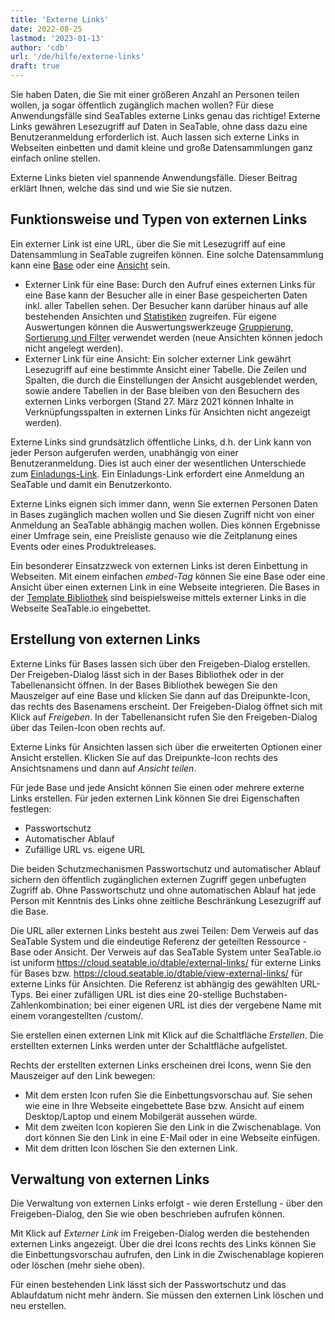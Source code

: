 ```yaml
---
title: 'Externe Links'
date: 2022-08-25
lastmod: '2023-01-13'
author: 'cdb'
url: '/de/hilfe/externe-links'
draft: true
---
```


Sie haben Daten, die Sie mit einer größeren Anzahl an Personen teilen wollen, ja sogar öffentlich zugänglich machen wollen? Für diese Anwendungsfälle sind SeaTables externe Links genau das richtige! Externe Links gewähren Lesezugriff auf Daten in SeaTable, ohne dass dazu eine Benutzeranmeldung erforderlich ist. Auch lassen sich externe Links in Webseiten einbetten und damit kleine und große Datensammlungen ganz einfach online stellen.

Externe Links bieten viel spannende Anwendungsfälle. Dieser Beitrag erklärt Ihnen, welche das sind und wie Sie sie nutzen.

## Funktionsweise und Typen von externen Links

Ein externer Link ist eine URL, über die Sie mit Lesezugriff auf eine Datensammlung in SeaTable zugreifen können. Eine solche Datensammlung kann eine [Base](/docs/handbuch/datenmanagement/bases/) oder eine [Ansicht](/docs/handbuch/datenmanagement/ansichten/) sein.

- Externer Link für eine Base: Durch den Aufruf eines externen Links für eine Base kann der Besucher alle in einer Base gespeicherten Daten inkl. aller Tabellen sehen. Der Besucher kann darüber hinaus auf alle bestehenden Ansichten und [Statistiken](/docs/handbuch/datenmanagement/statistiken/) zugreifen. Für eigene Auswertungen können die Auswertungswerkzeuge [Gruppierung, Sortierung und Filter](/docs/handbuch/datenmanagement/gruppierung-sortierung-filter/) verwendet werden (neue Ansichten können jedoch nicht angelegt werden).
- Externer Link für eine Ansicht: Ein solcher externer Link gewährt Lesezugriff auf eine bestimmte Ansicht einer Tabelle. Die Zeilen und Spalten, die durch die Einstellungen der Ansicht ausgeblendet werden, sowie andere Tabellen in der Base bleiben von den Besuchern des externen Links verborgen (Stand 27. März 2021 können Inhalte in Verknüpfungsspalten in externen Links für Ansichten nicht angezeigt werden).

Externe Links sind grundsätzlich öffentliche Links, d.h. der Link kann von jeder Person aufgerufen werden, unabhängig von einer Benutzeranmeldung. Dies ist auch einer der wesentlichen Unterschiede zum [Einladungs-Link](/docs/handbuch/zusammenarbeit/freigaben/#freigabe-einer-base-via-einladungs-link-erstellen). Ein Einladungs-Link erfordert eine Anmeldung an SeaTable und damit ein Benutzerkonto.

Externe Links eignen sich immer dann, wenn Sie externen Personen Daten in Bases zugänglich machen wollen und Sie diesen Zugriff nicht von einer Anmeldung an SeaTable abhängig machen wollen. Dies können Ergebnisse einer Umfrage sein, eine Preisliste genauso wie die Zeitplanung eines Events oder eines Produktreleases.

Ein besonderer Einsatzzweck von externen Links ist deren Einbettung in Webseiten. Mit einem einfachen _embed-Tag_ können Sie eine Base oder eine Ansicht über einen externen Link in eine Webseite integrieren. Die Bases in der [Template Bibliothek](/docs/templates/) sind beispielsweise mittels externer Links in die Webseite SeaTable.io eingebettet.

## Erstellung von externen Links

Externe Links für Bases lassen sich über den Freigeben-Dialog erstellen. Der Freigeben-Dialog lässt sich in der Bases Bibliothek oder in der Tabellenansicht öffnen. In der Bases Bibliothek bewegen Sie den Mauszeiger auf eine Base und klicken Sie dann auf das Dreipunkte-Icon, das rechts des Basenamens erscheint. Der Freigeben-Dialog öffnet sich mit Klick auf _Freigeben_. In der Tabellenansicht rufen Sie den Freigeben-Dialog über das Teilen-Icon oben rechts auf.

Externe Links für Ansichten lassen sich über die erweiterten Optionen einer Ansicht erstellen. Klicken Sie auf das Dreipunkte-Icon rechts des Ansichtsnamens und dann auf _Ansicht teilen_.

Für jede Base und jede Ansicht können Sie einen oder mehrere externe Links erstellen. Für jeden externen Link können Sie drei Eigenschaften festlegen:

- Passwortschutz
- Automatischer Ablauf
- Zufällige URL vs. eigene URL

Die beiden Schutzmechanismen Passwortschutz und automatischer Ablauf sichern den öffentlich zugänglichen externen Zugriff gegen unbefugten Zugriff ab. Ohne Passwortschutz und ohne automatischen Ablauf hat jede Person mit Kenntnis des Links ohne zeitliche Beschränkung Lesezugriff auf die Base.

Die URL aller externen Links besteht aus zwei Teilen: Dem Verweis auf das SeaTable System und die eindeutige Referenz der geteilten Ressource - Base oder Ansicht. Der Verweis auf das SeaTable System unter SeaTable.io ist uniform https://cloud.seatable.io/dtable/external-links/ für externe Links für Bases bzw. https://cloud.seatable.io/dtable/view-external-links/ für externe Links für Ansichten. Die Referenz ist abhängig des gewählten URL-Typs. Bei einer zufälligen URL ist dies eine 20-stellige Buchstaben-Zahlenkombination; bei einer eigenen URL ist dies der vergebene Name mit einem vorangestellten /custom/.

Sie erstellen einen externen Link mit Klick auf die Schaltfläche _Erstellen_. Die erstellten externen Links werden unter der Schaltfläche aufgelistet.

Rechts der erstellten externen Links erscheinen drei Icons, wenn Sie den Mauszeiger auf den Link bewegen:

- Mit dem ersten Icon rufen Sie die Einbettungsvorschau auf. Sie sehen wie eine in Ihre Webseite eingebettete Base bzw. Ansicht auf einem Desktop/Laptop und einem Mobilgerät aussehen würde.
- Mit dem zweiten Icon kopieren Sie den Link in die Zwischenablage. Von dort können Sie den Link in eine E-Mail oder in eine Webseite einfügen.
- Mit dem dritten Icon löschen Sie den externen Link.

## Verwaltung von externen Links

Die Verwaltung von externen Links erfolgt - wie deren Erstellung - über den Freigeben-Dialog, den Sie wie oben beschrieben aufrufen können.

Mit Klick auf _Externer Link_ im Freigeben-Dialog werden die bestehenden externen Links angezeigt. Über die drei Icons rechts des Links können Sie die Einbettungsvorschau aufrufen, den Link in die Zwischenablage kopieren oder löschen (mehr siehe oben).

Für einen bestehenden Link lässt sich der Passwortschutz und das Ablaufdatum nicht mehr ändern. Sie müssen den externen Link löschen und neu erstellen.
